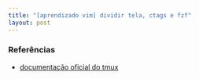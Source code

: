 ```yaml
---
title: "[aprendizado vim] dividir tela, ctags e fzf"
layout: post
---
```


### Referências

+ [documentação oficial do tmux]

[documentação oficial do tmux]: https://github.com/tmux/tmux/wiki
